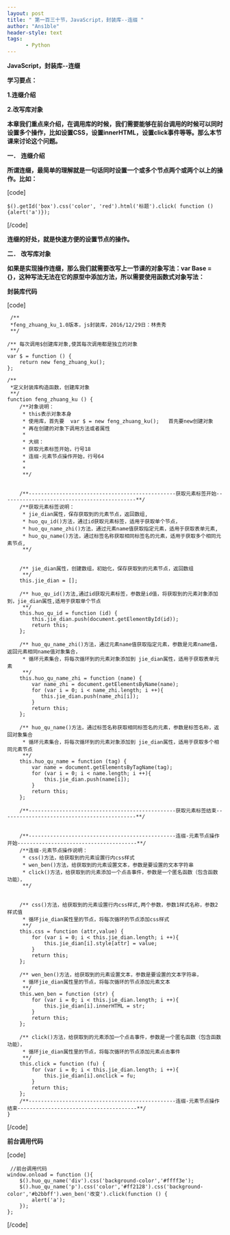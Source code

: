 ```yaml
---
layout: post
title: " 第一百三十节，JavaScript，封装库--连缀 "
author: "Ans1ble"
header-style: text
tags:
      - Python
---
```


**JavaScript，封装库--连缀**





**学习要点：**

**1.连缀介绍**

**2.改写库对象**



**本章我们重点来介绍，在调用库的时候，我们需要能够在前台调用的时候可以同时设置多个操作，比如设置CSS，设置innerHTML，设置click事件等等。那么本节课来讨论这个问题。**



**一．** **连缀介绍**

**所谓连缀，最简单的理解就是一句话同时设置一个或多个节点两个或两个以上的操作。比如：**

[code]

    $().getId('box').css('color', 'red').html('标题').click( function () {alert('a')});
[/code]

**连缀的好处，就是快速方便的设置节点的操作。**



**二．** **改写库对象**

**如果是实现操作连缀，那么我们就需要改写上一节课的对象写法：var Base = {}，这种写法无法在它的原型中添加方法，所以需要使用函数式对象写法：**

**封装库代码**

[code]

     /**
     *feng_zhuang_ku_1.0版本，js封装库，2016/12/29日：林贵秀
     **/
    
    /** 每次调用$创建库对象,使其每次调用都是独立的对象
     **/
    var $ = function () {
        return new feng_zhuang_ku();
    };
    
    /**
     *定义封装库构造函数，创建库对象
     **/
    function feng_zhuang_ku () {
        /**对象说明：
         * this表示对象本身
         * 使用库，首先要  var $ = new feng_zhuang_ku();   首先要new创建对象
         * 再在创建的对象下调用方法或者属性
         * 
         * 大纲：
         * 获取元素标签开始，行号18
         * 连缀-元素节点操作开始，行号64
         * 
         * 
         **/
    
    
        /**------------------------------------------------获取元素标签开始--------------------------------------------**/
        /**获取元素标签说明：
         * jie_dian属性，保存获取到的元素节点，返回数组,
         * huo_qu_id()方法，通过id获取元素标签，适用于获取单个节点，
         * huo_qu_name_zhi()方法，通过元素name值获取指定元素，适用于获取表单元素,
         * huo_qu_name()方法，通过标签名称获取相同标签名的元素，适用于获取多个相同元素节点,
         **/
    
    
        /** jie_dian属性，创建数组，初始化，保存获取到的元素节点，返回数组
         **/
        this.jie_dian = [];
    
        /** huo_qu_id()方法,通过id获取元素标签，参数是id值，将获取到的元素对象添加到，jie_dian属性,适用于获取单个节点
         **/
        this.huo_qu_id = function (id) {
            this.jie_dian.push(document.getElementById(id));
            return this;
        };
    
        /** huo_qu_name_zhi()方法，通过元素name值获取指定元素，参数是元素name值，返回元素相同name值对象集合，
         * 循环元素集合，将每次循环到的元素对象添加到 jie_dian属性，适用于获取表单元素
         **/
        this.huo_qu_name_zhi = function (name) {
            var name_zhi = document.getElementsByName(name);
            for (var i = 0; i < name_zhi.length; i ++){
               this.jie_dian.push(name_zhi[i]);
            }
            return this;
        };
    
        /** huo_qu_name()方法，通过标签名称获取相同标签名的元素，参数是标签名称，返回对象集合
         * 循环元素集合，将每次循环到的元素对象添加到 jie_dian属性，适用于获取多个相同元素节点
         **/
        this.huo_qu_name = function (tag) {
            var name = document.getElementsByTagName(tag);
            for (var i = 0; i < name.length; i ++){
                this.jie_dian.push(name[i]);
            }
            return this;
        };
    
        /**------------------------------------------------获取元素标签结束--------------------------------------------**/
    
    
        /**------------------------------------------------连缀-元素节点操作开始---------------------------------------**/
        /**连缀-元素节点操作说明：
         * css()方法，给获取到的元素设置行内css样式
         * wen_ben()方法，给获取到的元素设置文本，参数是要设置的文本字符串
         * click()方法，给获取到的元素添加一个点击事件，参数是一个匿名函数（包含函数功能），
         **/
    
    
        /** css()方法，给获取到的元素设置行内css样式,两个参数，参数1样式名称，参数2样式值
         * 循环jie_dian属性里的节点，将每次循环的节点添加css样式
         **/
        this.css = function (attr,value) {
            for (var i = 0; i < this.jie_dian.length; i ++){
                this.jie_dian[i].style[attr] = value;
            }
            return this;
        };
    
        /** wen_ben()方法，给获取到的元素设置文本，参数是要设置的文本字符串，
         * 循环jie_dian属性里的节点，将每次循环的节点添加元素文本
         **/
        this.wen_ben = function (str) {
            for (var i = 0; i < this.jie_dian.length; i ++){
                this.jie_dian[i].innerHTML = str;
            }
            return this;
        };
    
        /** click()方法，给获取到的元素添加一个点击事件，参数是一个匿名函数（包含函数功能），
         * 循环jie_dian属性里的节点，将每次循环的节点添加元素点击事件
         **/
        this.click = function (fu) {
            for (var i = 0; i < this.jie_dian.length; i ++){
                this.jie_dian[i].onclick = fu;
            }
            return this;
        };
        /**------------------------------------------------连缀-元素节点操作结束---------------------------------------**/
    }
[/code]

**前台调用代码**

[code]

     //前台调用代码
    window.onload = function (){
        $().huo_qu_name('div').css('background-color','#ffff3e');
        $().huo_qu_name('p').css('color','#ff2128').css('background-color','#b2bbff').wen_ben('改变').click(function () {
            alert('a');
        });
    };
[/code]



